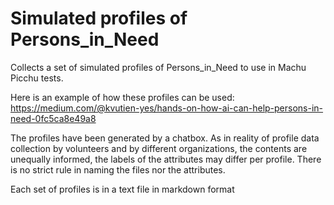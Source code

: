 # Simulated profiles of Persons_in_Need
Collects a set of simulated profiles of Persons_in_Need to use in Machu Picchu tests.

Here is an example of how these profiles can be used: https://medium.com/@kvutien-yes/hands-on-how-ai-can-help-persons-in-need-0fc5ca8e49a8

The profiles have been generated by a chatbox. As in reality of profile data collection by volunteers and by different organizations, the contents are unequally informed, the labels of the attributes may differ per profile. There is no strict rule in naming the files nor the attributes.

Each set of profiles is in a text file in markdown format
